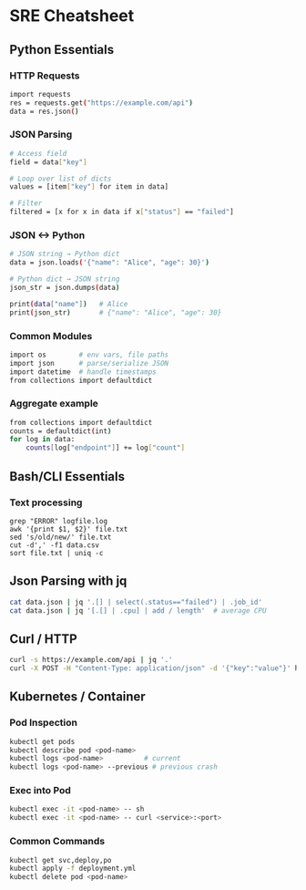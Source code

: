 # SRE Cheatsheet

## Python Essentials
### HTTP Requests

```bash
import requests
res = requests.get("https://example.com/api")
data = res.json()
```

### JSON Parsing

```bash
# Access field
field = data["key"]

# Loop over list of dicts
values = [item["key"] for item in data]

# Filter
filtered = [x for x in data if x["status"] == "failed"]
```

### JSON <-> Python

```bash
# JSON string → Python dict
data = json.loads('{"name": "Alice", "age": 30}')

# Python dict → JSON string
json_str = json.dumps(data)

print(data["name"])   # Alice
print(json_str)       # {"name": "Alice", "age": 30}
```

### Common Modules
```bash
import os        # env vars, file paths
import json      # parse/serialize JSON
import datetime  # handle timestamps
from collections import defaultdict
```

### Aggregate example
```bash
from collections import defaultdict
counts = defaultdict(int)
for log in data:
    counts[log["endpoint"]] += log["count"]
```

## Bash/CLI Essentials
### Text processing
```
grep "ERROR" logfile.log
awk '{print $1, $2}' file.txt
sed 's/old/new/' file.txt
cut -d',' -f1 data.csv
sort file.txt | uniq -c
```

## Json Parsing with jq
```bash
cat data.json | jq '.[] | select(.status=="failed") | .job_id'
cat data.json | jq '[.[] | .cpu] | add / length'  # average CPU
```

## Curl / HTTP
```bash
curl -s https://example.com/api | jq '.'
curl -X POST -H "Content-Type: application/json" -d '{"key":"value"}' https://example.com/api
```

## Kubernetes / Container

### Pod Inspection
```bash
kubectl get pods
kubectl describe pod <pod-name>
kubectl logs <pod-name>          # current
kubectl logs <pod-name> --previous # previous crash
```

### Exec into Pod
```bash
kubectl exec -it <pod-name> -- sh
kubectl exec -it <pod-name> -- curl <service>:<port>
```

### Common Commands
```bash
kubectl get svc,deploy,po
kubectl apply -f deployment.yml
kubectl delete pod <pod-name>
```



